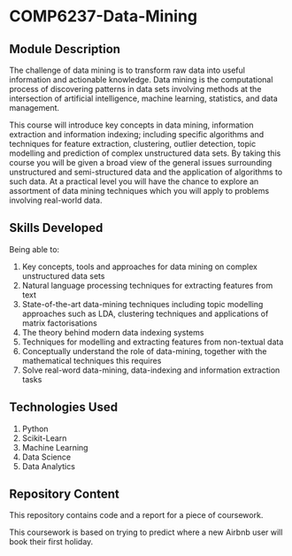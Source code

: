 # COMP6237-Data-Mining

## Module Description

The challenge of data mining is to transform raw data into useful information and actionable knowledge. Data mining is the computational process of discovering patterns in data sets involving methods at the intersection of artificial intelligence, machine learning, statistics, and data management.

This course will introduce key concepts in data mining, information extraction and information indexing; including specific algorithms and techniques for feature extraction, clustering, outlier detection, topic modelling and prediction of complex unstructured data sets. By taking this course you will be given a broad view of the general issues surrounding unstructured and semi-structured data and the application of algorithms to such data. At a practical level you will have the chance to explore an assortment of data mining techniques which you will apply to problems involving real-world data.

## Skills Developed

Being able to:

1. Key concepts, tools and approaches for data mining on complex unstructured data sets 
2. Natural language processing techniques for extracting features from text
3. State-of-the-art data-mining techniques including topic modelling approaches such as LDA, clustering techniques and applications of matrix factorisations
4. The theory behind modern data indexing systems
5. Techniques for modelling and extracting features from non-textual data
6. Conceptually understand the role of data-mining, together with the mathematical techniques this requires
7. Solve real-word data-mining, data-indexing and information extraction tasks

## Technologies Used

1. Python
2. Scikit-Learn
3. Machine Learning
4. Data Science
5. Data Analytics

## Repository Content

This repository contains code and a report for a piece of coursework. 

This coursework is based on trying to predict where a new Airbnb user will book their first holiday.
